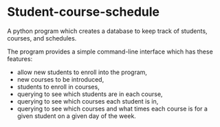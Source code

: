 # Student-course-schedule
A python program which creates a database to keep track of students, courses, and schedules.

The program provides a simple command-line interface which has these features:
- allow new students to enroll into the program,
- new courses to be introduced,
- students to enroll in courses,
- querying to see which students are in each course, 
- querying to see which courses each student is in,
- querying to see which courses and what times each course is for a given student on a given day of the week.

